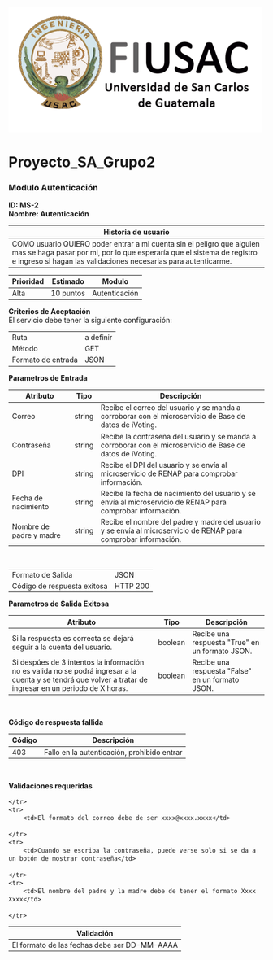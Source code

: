 ![Help Builder Web Site](../../Img/Logo.png)
# Proyecto_SA_Grupo2
### Modulo Autenticación

**ID: MS-2**
<br>
**Nombre: Autenticación**


<table>
<thead>
	<tr>
		<th>Historia de usuario</th>
	</tr>
</thead>
<tbody>
	<tr>
		<td>COMO usuario QUIERO poder entrar a mi cuenta sin el peligro que alguien mas se haga pasar por mi, por lo que esperaría que el sistema de registro e ingreso si hagan las validaciones necesarias para autenticarme.</td>
	</tr>
</tbody>
</table>




<table>
<thead>
	<tr>
		<th>Prioridad</th>
		<th>Estimado</th>
		<th>Modulo</th>
	</tr>
</thead>
<tbody>
	<tr>
		<td>Alta</td>
		<td>10 puntos</td>
		<td>Autenticación</td>
	</tr>
</tbody>
</table>



**Criterios de Aceptación**
<br>
El servicio debe tener la siguiente configuración:
<br>
<table>
<tbody>
	<tr>
	<td>Ruta</td>
	<td>a definir</td>
	</tr>
	<tr>
	<td>Método</td>
	<td>GET</td>
	</tr>
	<tr>
	<td>Formato de entrada</td>
	<td>JSON</td>
	</tr>
</tbody>
</table>


**Parametros de Entrada**
<table>
<thead>
	<tr>
		<th>Atributo</th>
		<th>Tipo</th>
		<th>Descripción</th>
	</tr>
</thead>
<tbody>
	<tr>
		<td>Correo</td> 
		<td>string</td>
		<td>Recibe el correo del usuario y se manda a corroborar con el microservicio de Base de datos de iVoting.</td>
	</tr>
		<tr>
		<td>Contraseña</td> 
		<td>string</td>
		<td>Recibe la contraseña del usuario y se manda a corroborar con el microservicio de Base de datos de iVoting.</td>
	</tr>
	<tr>
		<td>DPI</td> 
		<td>string</td>
		<td>Recibe el DPI del usuario y se envía al microservicio de RENAP para comprobar información.</td>
	</tr>
		<tr>
		<td>Fecha de nacimiento</td> 
		<td>string</td>
		<td>Recibe la fecha de nacimiento del usuario y se envía al microservicio de RENAP para comprobar información. </td>
	</tr>
		<tr>
		<td>Nombre de padre y madre</td> 
		<td>string</td>
		<td>Recibe el nombre del padre y madre del usuario y se envía al microservicio de RENAP para comprobar información.</td>
	</tr>
</tbody>
</table>
<br>



<table>
<tbody>
	<tr>
	<td>Formato de Salida</td>
	<td>JSON</td>
	</tr>
	<tr>
	<td>Código de respuesta exitosa</td>
	<td>HTTP 200</td>
	</tr>
</tbody>
</table>

**Parametros de Salida Exitosa**
<table>
<thead>
	<tr>
		<th>Atributo</th>
		<th>Tipo</th>
		<th>Descripción</th>
	</tr>
</thead>
<tbody>
	<tr>
		<td>Si la respuesta es correcta se dejará seguir a la cuenta del usuario.</td> 
		<td>boolean</td>
		<td>Recibe una respuesta "True" en un formato JSON.</td>
	</tr>
		<tr>
		<td>Si despúes de 3 intentos la información no es valida no se podrá ingresar a la cuenta y se tendrá que volver a tratar de ingresar en un periodo de X horas.</td> 
		<td>boolean</td>
		<td>Recibe una respuesta "False" en un formato JSON.</td>
	</tr>

</tbody>
</table>
<br>

**Código de respuesta fallida**
<table>
<thead>
	<tr>
		<th>Código</th>
		<th>Descripción</th>
	</tr>
</thead>
<tbody>
	<tr>
		<td>403</td> 
		<td>Fallo en la autenticación, prohibido entrar</td>
	</tr>

</tbody>
</table>
<br>

**Validaciones requeridas**
<table>
<thead>
	<tr>
		<th>Validación</th>
	</tr>
</thead>
<tbody>
	<tr>
		<td>El formato de las fechas debe ser DD-MM-AAAA</td> 
		
	</tr>	
	<tr>
		<td>El formato del correo debe de ser xxxx@xxxx.xxxx</td> 
		
	</tr>
	<tr>
		<td>Cuando se escriba la contraseña, puede verse solo si se da a un botón de mostrar contraseña</td> 
		
	</tr>
	<tr>
		<td>El nombre del padre y la madre debe de tener el formato Xxxx Xxxx</td> 
		
	</tr>

</tbody>
</table>
<br>







